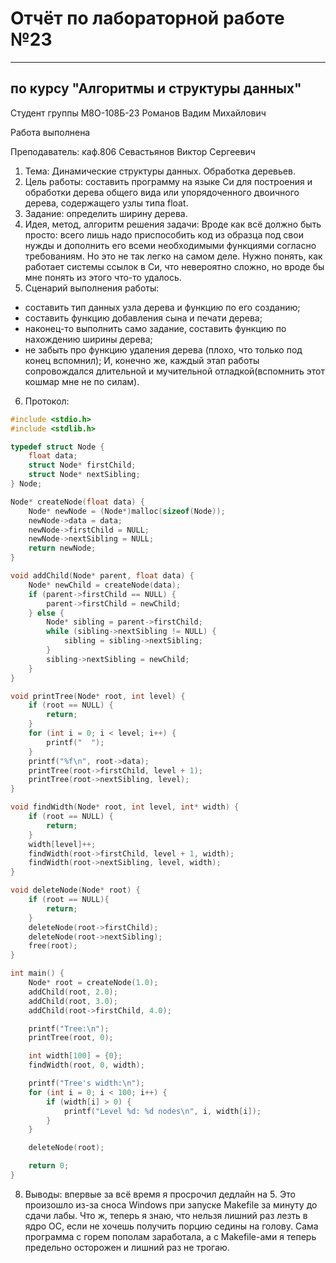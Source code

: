 # Отчёт по лабораторной работе №23

---

## по курсу "Алгоритмы и структуры данных"


Студент группы М8О-108Б-23 Романов Вадим Михайлович

Работа выполнена

Преподаватель: каф.806 Севастьянов Виктор Сергеевич
1. Тема: Динамические структуры данных. Обработка деревьев.
2. Цель работы: составить программу на языке Си для построения и обработки дерева общего вида или упорядоченного двоичного дерева, содержащего узлы типа float.
3. Задание: определить ширину дерева.
4. Идея, метод, алгоритм решения задачи: 
Вроде как всё должно быть просто: всего лишь надо приспособить код из образца под свои нужды и дополнить его всеми необходимыми функциями согласно требованиям. Но это не так легко на самом деле. Нужно понять, как работает системы ссылок в Си, что невероятно сложно, но вроде бы мне понять из этого что-то удалось.
5. Сценарий выполнения работы:
- составить тип данных узла дерева и функцию по его созданию;
- составить функцию добавления сына и печати дерева;
- наконец-то выполнить само задание, составить функцию по нахождению ширины дерева;
- не забыть про функцию удаления дерева (плохо, что только под конец вспомнил);
И, конечно же, каждый этап работы сопровождался длительной и мучительной отладкой(вспомнить этот кошмар мне не по силам).
6. Протокол:
```c
#include <stdio.h>
#include <stdlib.h>

typedef struct Node {
    float data;
    struct Node* firstChild;
    struct Node* nextSibling;
} Node;

Node* createNode(float data) {
    Node* newNode = (Node*)malloc(sizeof(Node));
    newNode->data = data;
    newNode->firstChild = NULL;
    newNode->nextSibling = NULL;
    return newNode;
}

void addChild(Node* parent, float data) {
    Node* newChild = createNode(data);
    if (parent->firstChild == NULL) {
        parent->firstChild = newChild;
    } else {
        Node* sibling = parent->firstChild;
        while (sibling->nextSibling != NULL) {
            sibling = sibling->nextSibling;
        }
        sibling->nextSibling = newChild;
    }
}

void printTree(Node* root, int level) {
    if (root == NULL) {
        return;
    }
    for (int i = 0; i < level; i++) {
        printf("  ");
    }
    printf("%f\n", root->data);
    printTree(root->firstChild, level + 1);
    printTree(root->nextSibling, level);
}

void findWidth(Node* root, int level, int* width) {
    if (root == NULL) {
        return;
    }
    width[level]++;
    findWidth(root->firstChild, level + 1, width);
    findWidth(root->nextSibling, level, width);
}

void deleteNode(Node* root) {
    if (root == NULL){
        return;
    }
    deleteNode(root->firstChild);
    deleteNode(root->nextSibling);
    free(root);
}

int main() {
    Node* root = createNode(1.0);
    addChild(root, 2.0);
    addChild(root, 3.0);
    addChild(root->firstChild, 4.0);

    printf("Tree:\n");
    printTree(root, 0);

    int width[100] = {0};
    findWidth(root, 0, width);

    printf("Tree's width:\n");
    for (int i = 0; i < 100; i++) {
        if (width[i] > 0) {
            printf("Level %d: %d nodes\n", i, width[i]);
        }
    }

    deleteNode(root);

    return 0;
}
``` 
8. Выводы: впервые за всё время я просрочил дедлайн на 5. Это произошло из-за сноса Windows при запуске Makefile за минуту до сдачи лабы. Что ж, теперь я знаю, что нельзя лишний раз лезть в ядро ОС, если не хочешь получить порцию седины на голову. Сама программа с горем пополам заработала, а с Makefile-ами я теперь предельно осторожен и лишний раз не трогаю.